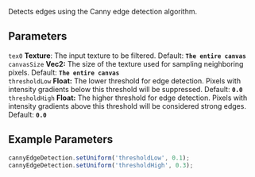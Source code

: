 Detects edges using the Canny edge detection algorithm.

## Parameters
`tex0` **Texture**: The input texture to be filtered. Default: **`The entire canvas`**
<br>
`canvasSize` **Vec2:** The size of the texture used for sampling neighboring pixels. Default: **`The entire canvas`**
<br>
`thresholdLow` **Float:** The lower threshold for edge detection. Pixels with intensity gradients below this threshold will be suppressed. Default: **`0.0`**
<br>
`thresholdHigh` **Float:** The higher threshold for edge detection. Pixels with intensity gradients above this threshold will be considered strong edges. Default: **`0.0`**

## Example Parameters
```javascript hl_lines="1 2"
cannyEdgeDetection.setUniform('thresholdLow', 0.1);
cannyEdgeDetection.setUniform('thresholdHigh', 0.3);
```